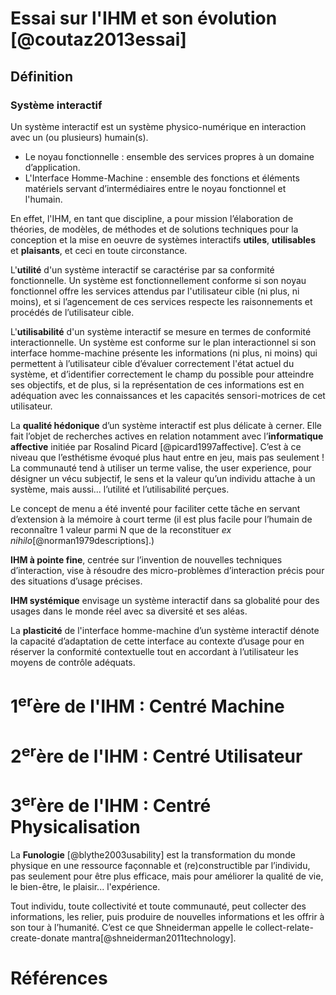 # Essai sur l'IHM et son évolution [@coutaz2013essai]

## Définition

### Système interactif
Un système interactif est un système physico-numérique en interaction avec un (ou plusieurs) humain(s).

* Le noyau fonctionnelle : ensemble des services propres à un domaine d’application.
* L'Interface Homme-Machine : ensemble des fonctions et éléments matériels servant d’intermédiaires entre le noyau fonctionnel et l'humain.

En effet, l'IHM, en tant que discipline, a pour mission l’élaboration de théories, de modèles, de méthodes et de solutions techniques pour la conception et la mise en oeuvre de systèmes interactifs **utiles**, **utilisables** et **plaisants**, et ceci en toute circonstance.

L'**utilité** d'un système interactif se caractérise par sa conformité fonctionnelle. Un système est fonctionnellement conforme si son noyau fonctionnel offre les services attendus par l'utilisateur cible (ni plus, ni moins), et si l’agencement de ces services respecte les raisonnements et procédés de l’utilisateur cible. 

L'**utilisabilité** d'un système interactif se mesure en termes de conformité interactionnelle. Un système est conforme sur le plan interactionnel si son interface homme-machine présente les informations (ni plus, ni moins) qui permettent à l’utilisateur cible d’évaluer correctement l'état actuel du système, et d’identifier correctement le champ du possible pour atteindre ses objectifs, et de plus, si la représentation de ces informations est en adéquation avec les connaissances et les capacités sensori-motrices de cet utilisateur.

La **qualité hédonique** d’un système interactif est plus délicate à cerner. Elle fait l’objet de recherches actives en relation notamment avec l’**informatique affective** initiée par Rosalind Picard [@picard1997affective]. C’est à ce niveau que l’esthétisme évoqué plus haut entre en jeu, mais pas seulement ! La communauté tend à utiliser un terme valise, the user experience, pour désigner un vécu subjectif, le sens et la valeur qu’un individu attache à un système, mais aussi... l’utilité et l’utilisabilité perçues.

Le concept de menu a été inventé pour faciliter cette tâche en servant d’extension à la mémoire à court terme (il est plus facile pour l’humain de reconnaître 1 valeur parmi N que de la reconstituer *ex nihilo*[@norman1979descriptions].)

**IHM à pointe fine**, centrée sur l’invention de nouvelles techniques d’interaction, vise à résoudre des micro-problèmes d’interaction précis pour des situations d’usage précises.

**IHM systémique** envisage un système interactif dans sa globalité pour des usages dans le monde réel avec sa diversité et ses aléas.

La **plasticité** de l'interface homme-machine d’un système interactif dénote la capacité d’adaptation de cette interface au contexte d’usage pour en réserver la conformité contextuelle tout en accordant à l’utilisateur les moyens de contrôle adéquats.

# 1<sup>er</sup>ère de l'IHM : Centré Machine

# 2<sup>er</sup>ère de l'IHM : Centré Utilisateur

# 3<sup>er</sup>ère de l'IHM : Centré Physicalisation

La **Funologie** [@blythe2003usability] est la transformation du monde physique en une ressource façonnable et (re)constructible par l’individu, pas seulement pour être plus efficace, mais pour améliorer la qualité de vie, le bien-être, le plaisir... l'expérience. 

Tout individu, toute collectivité et toute communauté, peut collecter des informations, les relier, puis produire de nouvelles informations et les offrir à son tour à l’humanité. C’est ce que Shneiderman appelle le collect-relate-create-donate mantra[@shneiderman2011technology].

# Références